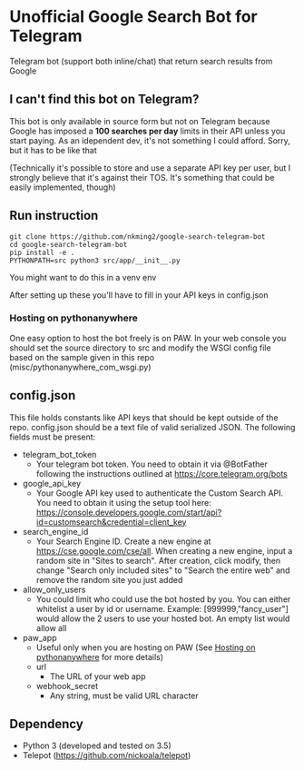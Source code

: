# Unofficial Google Search Bot for Telegram
Telegram bot (support both inline/chat) that return search results from Google

## I can't find this bot on Telegram?
This bot is only available in source form but not on Telegram because Google has
imposed a **100 searches per day** limits in their API unless you start paying. As
an idependent dev, it's not something I could afford. Sorry, but it has to be
like that

(Technically it's possible to store and use a separate API key per user, but I
strongly believe that it's against their TOS. It's something that could be
easily implemented, though)

## Run instruction
```
git clone https://github.com/nkming2/google-search-telegram-bot
cd google-search-telegram-bot
pip install -e .
PYTHONPATH=src python3 src/app/__init__.py
```
You might want to do this in a venv env

After setting up these you'll have to fill in your API keys in config.json

### Hosting on pythonanywhere
One easy option to host the bot freely is on PAW. In your web console you should
set the source directory to src and modify the WSGI config file based on the
sample given in this repo (misc/pythonanywhere_com_wsgi.py)

## config.json
This file holds constants like API keys that should be kept outside of the repo.
config.json should be a text file of valid serialized JSON. The following fields
must be present:
- telegram_bot_token
  - Your telegram bot token. You need to obtain it via @BotFather following the
  instructions outlined at https://core.telegram.org/bots
- google_api_key
  - Your Google API key used to authenticate the Custom Search API. You need to
  obtain it using the setup tool here:
  https://console.developers.google.com/start/api?id=customsearch&credential=client_key
- search_engine_id
  - Your Search Engine ID. Create a new engine at https://cse.google.com/cse/all.
  When creating a new engine, input a random site in "Sites to search". After
  creation, click modify, then change "Search only included sites" to "Search
  the entire web" and remove the random site you just added
- allow_only_users
  - You could limit who could use the bot hosted by you. You can either
  whitelist a user by id or username. Example: [999999,"fancy_user"] would allow
  the 2 users to use your hosted bot. An empty list would allow all
- paw_app
  - Useful only when you are hosting on PAW (See
  [Hosting on pythonanywhere](#hosting-on-pythonanywhere) for more details)
  - url
    - The URL of your web app
  - webhook_secret
    - Any string, must be valid URL character

## Dependency
- Python 3 (developed and tested on 3.5)
- Telepot (https://github.com/nickoala/telepot)
